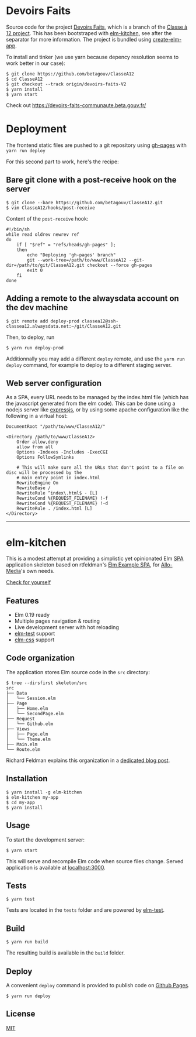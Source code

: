 # Devoirs Faits

Source code for the project [Devoirs Faits](https://beta.gouv.fr/startups/devoirs-faits-communaute.html), which is a branch of the [Classe à 12 project](https://github.com/betagouv/ClasseA12/tree/devoirs-faits-V2).
This has been bootstraped with [elm-kitchen](https://allo-media.github.io/elm-kitchen/), see after the separator for more information.
The project is bundled using [create-elm-app](https://github.com/halfzebra/create-elm-app).

To install and tinker (we use yarn because depency resolution seems to work better in our case):

```shell
$ git clone https://github.com/betagouv/ClasseA12
$ cd ClasseA12
$ git checkout --track origin/devoirs-faits-V2
$ yarn install
$ yarn start
```

Check out https://devoirs-faits-communaute.beta.gouv.fr/

# Deployment

The frontend static files are pushed to a git repository using [gh-pages](https://www.npmjs.com/package/gh-pages) with `yarn run deploy`

For this second part to work, here's the recipe:

## Bare git clone with a post-receive hook on the server

```shell
$ git clone --bare https://github.com/betagouv/ClasseA12.git
$ vim ClasseA12/hooks/post-receive
```

Content of the `post-receive` hook:

```shell
#!/bin/sh
while read oldrev newrev ref
do
    if [ "$ref" = "refs/heads/gh-pages" ];
    then
        echo "Deploying 'gh-pages' branch"
        git --work-tree=/path/to/www/ClasseA12 --git-dir=/path/to/git/ClasseA12.git checkout --force gh-pages
        exit 0
    fi
done
```

## Adding a remote to the alwaysdata account on the dev machine

```shell
$ git remote add deploy-prod classea12@ssh-classea12.alwaysdata.net:~/git/ClasseA12.git
```

Then, to deploy, run

```shell
$ yarn run deploy-prod
```

Additionnally you may add a different `deploy` remote, and use the `yarn run deploy` command, for example to deploy to a different staging server.

## Web server configuration

As a SPA, every URL needs to be managed by the index.html file (which has the
javascript generated from the elm code).
This can be done using a nodejs server like [expressjs](https://expressjs.com/), or by using some apache configuration like the following in a virtual host:

```
DocumentRoot "/path/to/www/ClasseA12/"

<Directory /path/to/www/ClasseA12>
    Order allow,deny
    allow from all
    Options -Indexes -Includes -ExecCGI
    Options FollowSymlinks

    # This will make sure all the URLs that don't point to a file on disc will be processed by the
    # main entry point in index.html
    RewriteEngine On
    RewriteBase /
    RewriteRule ^index\.html$ - [L]
    RewriteCond %{REQUEST_FILENAME} !-f
    RewriteCond %{REQUEST_FILENAME} !-d
    RewriteRule . /index.html [L]
</Directory>
```

---

# elm-kitchen

This is a modest attempt at providing a simplistic yet opinionated Elm [SPA](https://en.wikipedia.org/wiki/Single-page_application) application skeleton based on rtfeldman's [Elm Example SPA](https://github.com/rtfeldman/elm-spa-example/), for [Allo-Media](http://tech.allo-media.net/)'s own needs.

[Check for yourself](https://allo-media.github.io/elm-kitchen/)

## Features

- Elm 0.19 ready
- Multiple pages navigation & routing
- Live development server with hot reloading
- [elm-test](https://github.com/elm-community/elm-test) support
- [elm-css](http://package.elm-lang.org/packages/rtfeldman/elm-css/latest) support

## Code organization

The application stores Elm source code in the `src` directory:

```
$ tree --dirsfirst skeleton/src
src
├── Data
│   └── Session.elm
├── Page
│   ├── Home.elm
│   └── SecondPage.elm
├── Request
│   └── Github.elm
├── Views
│   ├── Page.elm
│   └── Theme.elm
├── Main.elm
└── Route.elm
```

Richard Feldman explains this organization in a [dedicated blog post](https://dev.to/rtfeldman/tour-of-an-open-source-elm-spa).

## Installation

```
$ yarn install -g elm-kitchen
$ elm-kitchen my-app
$ cd my-app
$ yarn install
```

## Usage

To start the development server:

```
$ yarn start
```

This will serve and recompile Elm code when source files change. Served application is available at [localhost:3000](http://localhost:3000/).

## Tests

```
$ yarn test
```

Tests are located in the `tests` folder and are powered by [elm-test](https://github.com/elm-community/elm-test).

## Build

```
$ yarn run build
```

The resulting build is available in the `build` folder.

## Deploy

A convenient `deploy` command is provided to publish code on [Github Pages](https://pages.github.com/).

```
$ yarn run deploy
```

## License

[MIT](https://opensource.org/licenses/MIT)
